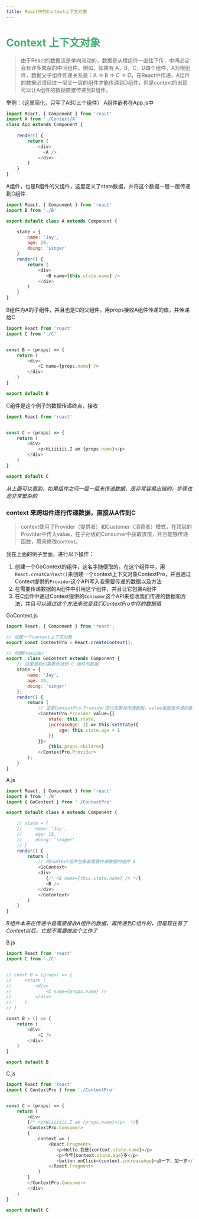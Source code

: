 ```yaml
---
title: React中的Context上下文对象
---  
```


# <font color="#3CB371">Context 上下文对象</font> 

> 由于React的数据流是单向流动的，数据是从根组件一直往下传，中间必定会有许多繁杂的中间组件。例如，如果有 A，B，C，D四个组件，A为根组件，数据父子组件传递关系是：A => B => C => D，在React中传递，A组件的数据必须经过一层又一层的组件才能传递到D组件，但是context的出现可以让A组件的数据直接传递到D组件。  

举例：（这里简化，只写了ABC三个组件）
A组件嵌套在App.js中  
```js
import React, { Component } from 'react'
import A from './Context/A'
class App extends Component {
    
    render() {
        return (
            <div>
              <A />
            </div>
        )
    }
}
```
A组件，也是B组件的父组件，这里定义了state数据，并将这个数据一层一层传递到C组件  
```js
import React, { Component } from 'react'
import B from './B'

export default class A extends Component {

    state = {
        name: 'Jay',
        age: 19,
        doing: 'singer'
    }
    render() {
        return (
            <div>
               <B name={this.state.name} />
            </div>
        )
    }
}
```

B组件为A的子组件，并且也是C的父组件，用props接收A组件传递的值，并传递给C
```js
import React from 'react'
import C from './C'


const B = (props) => {
    return (
        <div>
            <C name={props.name} />
        </div>
    )
}

export default B
```  
C组件是这个例子的数据传递终点，接收 
```js
import React from 'react'


const C = (props) => {
    return (
        <div>
            <p>Hiiiiiii,I am {props.name}</p>
        </div>
    )
}

export default C
```  
*从上面可以看到，如果组件之间一层一层来传递数据，是非常容易出错的，步骤也是非常繁杂的*  

### context 来跨组件进行传递数据，直接从A传到C  
> context使用了Provider（提供者）和Customer（消费者）模式，在顶层的Provider中传入value，在子孙级的Consumer中获取该值，并且能够传递函数，用来修改context。  

我在上面的例子里面，进行以下操作：  
1. 创建一个GoContext的组件，这名字随便取的。在这个组件中，用`React.creatContext()`来创建一个context上下文对象ContextPro，并且通过Context提供的`Provider`这个API写入我需要传递的数据以及方法
2. 在需要传递数据的A组件中引用这个组件，并且让它包裹A组件
3. 在C组件中通过Context提供的`Consumer`这个API来接收我们传递的数据和方法，并且*可以通过这个方法来改变我们ContextPro中存的数据值*  

GoContext.js  
```js
import React, { Component } from 'react';

// 创建一个context上下文对象
export const ContextPro = React.createContext();

// 创建Provider
export  class GoContext extends Component {
    // 这里是我们需要传递到 C 组件的数据
    state = {
        name: 'Jay',
        age: 19,
        doing: 'singer'
    };
    render() {
        return (
            // 这里ContextPro.Provider进行包裹并传递数据，value里面是传递的数据，也可以传递事件
            <ContextPro.Provider value={{
                state: this.state,
                increaseAge: () => this.setState({
                    age: this.state.age + 1  
                })
            }}>
                {this.props.children}
            </ContextPro.Provider>
        );
    }
}
```  

A.js  
```js
import React, { Component } from 'react'
import B from './B'
import { GoContext } from './ContextPro'

export default class A extends Component {

    // state = {
    //     name: 'Jay',
    //     age: 19,
    //     doing: 'singer'
    // }
    render() {
        return (
            // 将context组件包裹着需要传递数据的组件 A
            <GoContext>
            <div>
               {/* <B name={this.state.name} /> */}
               <B />
            </div>
            </GoContext>
        )
    }
}
```   

*B组件本来在传递中是需要接收A组件的数据，再传递到C组件的，但是现在有了 Context以后，它就不需要做这个工作了* 

B.js  
```js
import React from 'react'
import C from './C'


// const B = (props) => {
//     return (
//         <div>
//             <C name={props.name} />
//         </div>
//     )
// }

const B = () => {
    return (
        <div>
            <C />
        </div>
    )
}

export default B
```  

C.js  
```js
import React from 'react'
import { ContextPro } from './ContextPro'


const C = (props) => {
    return (
        <div> 
        {/* <p>Hiiiiiii,I am {props.name}</p>  */}
        <ContextPro.Consumer>
        {
            context => (
                <React.Fragment>
                   <p>Hello,我是{context.state.name}</p>
                   <p>今年{context.state.age}岁</p> 
                   <button onClick={context.increaseAge}>点一下，加一岁</button>
                </React.Fragment>
            )
        }
        </ContextPro.Consumer>
        </div>
    )
}

export default C
```

